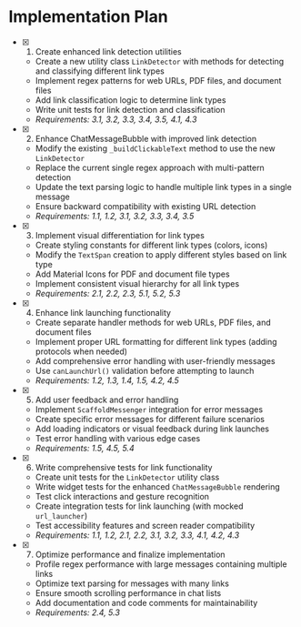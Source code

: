 # Implementation Plan

- [x] 1. Create enhanced link detection utilities
  - Create a new utility class `LinkDetector` with methods for detecting and classifying different link types
  - Implement regex patterns for web URLs, PDF files, and document files
  - Add link classification logic to determine link types
  - Write unit tests for link detection and classification
  - _Requirements: 3.1, 3.2, 3.3, 3.4, 3.5, 4.1, 4.3_

- [x] 2. Enhance ChatMessageBubble with improved link detection
  - Modify the existing `_buildClickableText` method to use the new `LinkDetector`
  - Replace the current single regex approach with multi-pattern detection
  - Update the text parsing logic to handle multiple link types in a single message
  - Ensure backward compatibility with existing URL detection
  - _Requirements: 1.1, 1.2, 3.1, 3.2, 3.3, 3.4, 3.5_

- [x] 3. Implement visual differentiation for link types
  - Create styling constants for different link types (colors, icons)
  - Modify the `TextSpan` creation to apply different styles based on link type
  - Add Material Icons for PDF and document file types
  - Implement consistent visual hierarchy for all link types
  - _Requirements: 2.1, 2.2, 2.3, 5.1, 5.2, 5.3_

- [x] 4. Enhance link launching functionality
  - Create separate handler methods for web URLs, PDF files, and document files
  - Implement proper URL formatting for different link types (adding protocols when needed)
  - Add comprehensive error handling with user-friendly messages
  - Use `canLaunchUrl()` validation before attempting to launch
  - _Requirements: 1.2, 1.3, 1.4, 1.5, 4.2, 4.5_

- [x] 5. Add user feedback and error handling
  - Implement `ScaffoldMessenger` integration for error messages
  - Create specific error messages for different failure scenarios
  - Add loading indicators or visual feedback during link launches
  - Test error handling with various edge cases
  - _Requirements: 1.5, 4.5, 5.4_

- [x] 6. Write comprehensive tests for link functionality
  - Create unit tests for the `LinkDetector` utility class
  - Write widget tests for the enhanced `ChatMessageBubble` rendering
  - Test click interactions and gesture recognition
  - Create integration tests for link launching (with mocked `url_launcher`)
  - Test accessibility features and screen reader compatibility
  - _Requirements: 1.1, 1.2, 2.1, 2.2, 3.1, 3.2, 3.3, 4.1, 4.2, 4.3_

- [x] 7. Optimize performance and finalize implementation
  - Profile regex performance with large messages containing multiple links
  - Optimize text parsing for messages with many links
  - Ensure smooth scrolling performance in chat lists
  - Add documentation and code comments for maintainability
  - _Requirements: 2.4, 5.3_